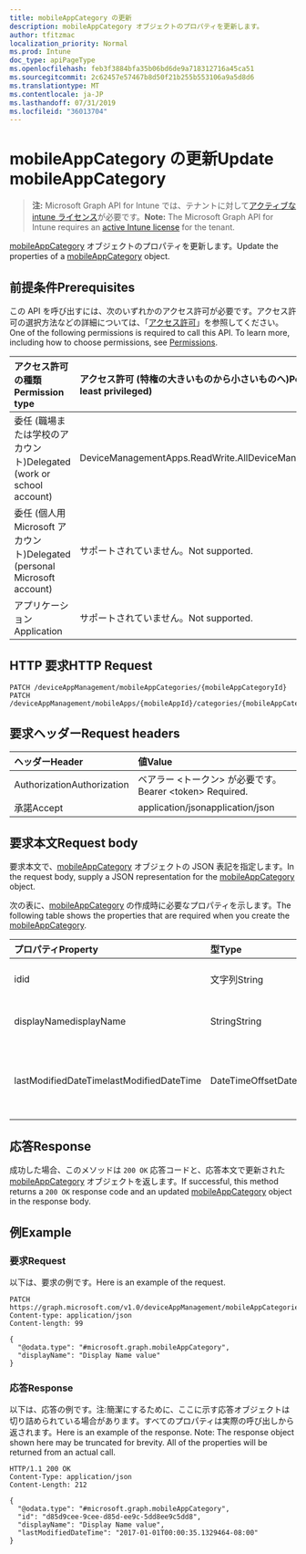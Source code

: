 ```yaml
---
title: mobileAppCategory の更新
description: mobileAppCategory オブジェクトのプロパティを更新します。
author: tfitzmac
localization_priority: Normal
ms.prod: Intune
doc_type: apiPageType
ms.openlocfilehash: feb3f3884bfa35b06bd6de9a718312716a45ca51
ms.sourcegitcommit: 2c62457e57467b8d50f21b255b553106a9a5d8d6
ms.translationtype: MT
ms.contentlocale: ja-JP
ms.lasthandoff: 07/31/2019
ms.locfileid: "36013704"
---
```

# <a name="update-mobileappcategory"></a><span data-ttu-id="294c4-103">mobileAppCategory の更新</span><span class="sxs-lookup"><span data-stu-id="294c4-103">Update mobileAppCategory</span></span>

> <span data-ttu-id="294c4-104">**注:** Microsoft Graph API for Intune では、テナントに対して[アクティブな intune ライセンス](https://go.microsoft.com/fwlink/?linkid=839381)が必要です。</span><span class="sxs-lookup"><span data-stu-id="294c4-104">**Note:** The Microsoft Graph API for Intune requires an [active Intune license](https://go.microsoft.com/fwlink/?linkid=839381) for the tenant.</span></span>

<span data-ttu-id="294c4-105">[mobileAppCategory](../resources/intune-apps-mobileappcategory.md) オブジェクトのプロパティを更新します。</span><span class="sxs-lookup"><span data-stu-id="294c4-105">Update the properties of a [mobileAppCategory](../resources/intune-apps-mobileappcategory.md) object.</span></span>

## <a name="prerequisites"></a><span data-ttu-id="294c4-106">前提条件</span><span class="sxs-lookup"><span data-stu-id="294c4-106">Prerequisites</span></span>
<span data-ttu-id="294c4-p101">この API を呼び出すには、次のいずれかのアクセス許可が必要です。アクセス許可の選択方法などの詳細については、「[アクセス許可](/graph/permissions-reference)」を参照してください。</span><span class="sxs-lookup"><span data-stu-id="294c4-p101">One of the following permissions is required to call this API. To learn more, including how to choose permissions, see [Permissions](/graph/permissions-reference).</span></span>

|<span data-ttu-id="294c4-109">アクセス許可の種類</span><span class="sxs-lookup"><span data-stu-id="294c4-109">Permission type</span></span>|<span data-ttu-id="294c4-110">アクセス許可 (特権の大きいものから小さいものへ)</span><span class="sxs-lookup"><span data-stu-id="294c4-110">Permissions (from most to least privileged)</span></span>|
|:---|:---|
|<span data-ttu-id="294c4-111">委任 (職場または学校のアカウント)</span><span class="sxs-lookup"><span data-stu-id="294c4-111">Delegated (work or school account)</span></span>|<span data-ttu-id="294c4-112">DeviceManagementApps.ReadWrite.All</span><span class="sxs-lookup"><span data-stu-id="294c4-112">DeviceManagementApps.ReadWrite.All</span></span>|
|<span data-ttu-id="294c4-113">委任 (個人用 Microsoft アカウント)</span><span class="sxs-lookup"><span data-stu-id="294c4-113">Delegated (personal Microsoft account)</span></span>|<span data-ttu-id="294c4-114">サポートされていません。</span><span class="sxs-lookup"><span data-stu-id="294c4-114">Not supported.</span></span>|
|<span data-ttu-id="294c4-115">アプリケーション</span><span class="sxs-lookup"><span data-stu-id="294c4-115">Application</span></span>|<span data-ttu-id="294c4-116">サポートされていません。</span><span class="sxs-lookup"><span data-stu-id="294c4-116">Not supported.</span></span>|

## <a name="http-request"></a><span data-ttu-id="294c4-117">HTTP 要求</span><span class="sxs-lookup"><span data-stu-id="294c4-117">HTTP Request</span></span>
<!-- {
  "blockType": "ignored"
}
-->
``` http
PATCH /deviceAppManagement/mobileAppCategories/{mobileAppCategoryId}
PATCH /deviceAppManagement/mobileApps/{mobileAppId}/categories/{mobileAppCategoryId}
```

## <a name="request-headers"></a><span data-ttu-id="294c4-118">要求ヘッダー</span><span class="sxs-lookup"><span data-stu-id="294c4-118">Request headers</span></span>
|<span data-ttu-id="294c4-119">ヘッダー</span><span class="sxs-lookup"><span data-stu-id="294c4-119">Header</span></span>|<span data-ttu-id="294c4-120">値</span><span class="sxs-lookup"><span data-stu-id="294c4-120">Value</span></span>|
|:---|:---|
|<span data-ttu-id="294c4-121">Authorization</span><span class="sxs-lookup"><span data-stu-id="294c4-121">Authorization</span></span>|<span data-ttu-id="294c4-122">ベアラー &lt;トークン&gt; が必要です。</span><span class="sxs-lookup"><span data-stu-id="294c4-122">Bearer &lt;token&gt; Required.</span></span>|
|<span data-ttu-id="294c4-123">承諾</span><span class="sxs-lookup"><span data-stu-id="294c4-123">Accept</span></span>|<span data-ttu-id="294c4-124">application/json</span><span class="sxs-lookup"><span data-stu-id="294c4-124">application/json</span></span>|

## <a name="request-body"></a><span data-ttu-id="294c4-125">要求本文</span><span class="sxs-lookup"><span data-stu-id="294c4-125">Request body</span></span>
<span data-ttu-id="294c4-126">要求本文で、[mobileAppCategory](../resources/intune-apps-mobileappcategory.md) オブジェクトの JSON 表記を指定します。</span><span class="sxs-lookup"><span data-stu-id="294c4-126">In the request body, supply a JSON representation for the [mobileAppCategory](../resources/intune-apps-mobileappcategory.md) object.</span></span>

<span data-ttu-id="294c4-127">次の表に、[mobileAppCategory](../resources/intune-apps-mobileappcategory.md) の作成時に必要なプロパティを示します。</span><span class="sxs-lookup"><span data-stu-id="294c4-127">The following table shows the properties that are required when you create the [mobileAppCategory](../resources/intune-apps-mobileappcategory.md).</span></span>

|<span data-ttu-id="294c4-128">プロパティ</span><span class="sxs-lookup"><span data-stu-id="294c4-128">Property</span></span>|<span data-ttu-id="294c4-129">型</span><span class="sxs-lookup"><span data-stu-id="294c4-129">Type</span></span>|<span data-ttu-id="294c4-130">説明</span><span class="sxs-lookup"><span data-stu-id="294c4-130">Description</span></span>|
|:---|:---|:---|
|<span data-ttu-id="294c4-131">id</span><span class="sxs-lookup"><span data-stu-id="294c4-131">id</span></span>|<span data-ttu-id="294c4-132">文字列</span><span class="sxs-lookup"><span data-stu-id="294c4-132">String</span></span>|<span data-ttu-id="294c4-133">エンティティのキー。</span><span class="sxs-lookup"><span data-stu-id="294c4-133">The key of the entity.</span></span>|
|<span data-ttu-id="294c4-134">displayName</span><span class="sxs-lookup"><span data-stu-id="294c4-134">displayName</span></span>|<span data-ttu-id="294c4-135">String</span><span class="sxs-lookup"><span data-stu-id="294c4-135">String</span></span>|<span data-ttu-id="294c4-136">アプリのカテゴリの名前。</span><span class="sxs-lookup"><span data-stu-id="294c4-136">The name of the app category.</span></span>|
|<span data-ttu-id="294c4-137">lastModifiedDateTime</span><span class="sxs-lookup"><span data-stu-id="294c4-137">lastModifiedDateTime</span></span>|<span data-ttu-id="294c4-138">DateTimeOffset</span><span class="sxs-lookup"><span data-stu-id="294c4-138">DateTimeOffset</span></span>|<span data-ttu-id="294c4-139">mobileAppCategory が最後に変更された日時。</span><span class="sxs-lookup"><span data-stu-id="294c4-139">The date and time the mobileAppCategory was last modified.</span></span>|



## <a name="response"></a><span data-ttu-id="294c4-140">応答</span><span class="sxs-lookup"><span data-stu-id="294c4-140">Response</span></span>
<span data-ttu-id="294c4-141">成功した場合、このメソッドは `200 OK` 応答コードと、応答本文で更新された [mobileAppCategory](../resources/intune-apps-mobileappcategory.md) オブジェクトを返します。</span><span class="sxs-lookup"><span data-stu-id="294c4-141">If successful, this method returns a `200 OK` response code and an updated [mobileAppCategory](../resources/intune-apps-mobileappcategory.md) object in the response body.</span></span>

## <a name="example"></a><span data-ttu-id="294c4-142">例</span><span class="sxs-lookup"><span data-stu-id="294c4-142">Example</span></span>

### <a name="request"></a><span data-ttu-id="294c4-143">要求</span><span class="sxs-lookup"><span data-stu-id="294c4-143">Request</span></span>
<span data-ttu-id="294c4-144">以下は、要求の例です。</span><span class="sxs-lookup"><span data-stu-id="294c4-144">Here is an example of the request.</span></span>
``` http
PATCH https://graph.microsoft.com/v1.0/deviceAppManagement/mobileAppCategories/{mobileAppCategoryId}
Content-type: application/json
Content-length: 99

{
  "@odata.type": "#microsoft.graph.mobileAppCategory",
  "displayName": "Display Name value"
}
```

### <a name="response"></a><span data-ttu-id="294c4-145">応答</span><span class="sxs-lookup"><span data-stu-id="294c4-145">Response</span></span>
<span data-ttu-id="294c4-p102">以下は、応答の例です。注:簡潔にするために、ここに示す応答オブジェクトは切り詰められている場合があります。すべてのプロパティは実際の呼び出しから返されます。</span><span class="sxs-lookup"><span data-stu-id="294c4-p102">Here is an example of the response. Note: The response object shown here may be truncated for brevity. All of the properties will be returned from an actual call.</span></span>
``` http
HTTP/1.1 200 OK
Content-Type: application/json
Content-Length: 212

{
  "@odata.type": "#microsoft.graph.mobileAppCategory",
  "id": "d85d9cee-9cee-d85d-ee9c-5dd8ee9c5dd8",
  "displayName": "Display Name value",
  "lastModifiedDateTime": "2017-01-01T00:00:35.1329464-08:00"
}
```




